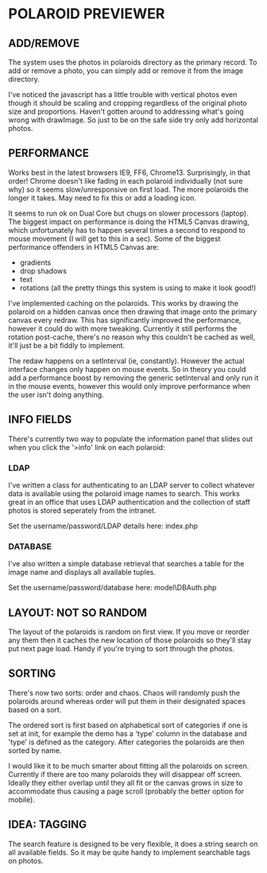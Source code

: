 # POLAROID PREVIEWER #

## ADD/REMOVE ##
The system uses the photos in polaroids directory as the primary record. To add or remove a photo, you can simply add or remove it from the image directory.

I've noticed the javascript has a little trouble with vertical photos even though it should be scaling and cropping regardless of the original photo size and proportions. Haven't gotten around to addressing what's going wrong with drawImage. So just to be on the safe side try only add horizontal photos.

## PERFORMANCE ##
Works best in the latest browsers IE9, FF6, Chrome13. Surprisingly, in that order! Chrome doesn't like fading in each polaroid individually (not sure why) so it seems slow/unresponsive on first load. The more polaroids the longer it takes. May need to fix this or add a loading icon.

It seems to run ok on Dual Core but chugs on slower processors (laptop). The biggest impact on performance is doing the HTML5 Canvas drawing, which unfortunately has to happen several times a second to respond to mouse movement (I will get to this in a sec). Some of the biggest performance offenders in HTML5 Canvas are:

- gradients
- drop shadows
- text
- rotations
(all the pretty things this system is using to make it look good!)

I've implemented caching on the polaroids. This works by drawing the polaroid on a hidden canvas once then drawing that image onto the primary canvas every redraw. This has significantly improved the performance, however it could do with more tweaking. Currently it still performs the rotation post-cache, there's no reason why this couldn't be cached as well, it'll just be a bit fiddly to implement.

The redaw happens on a setInterval (ie, constantly). However the actual interface changes only happen on mouse events. So in theory you could add a performance boost by removing the generic setInterval and only run it in the mouse events, however this would only improve performance when the user isn't doing anything.

## INFO FIELDS ##
There's currently two way to populate the information panel that slides out when you click the '>info' link on each polaroid:

### LDAP ###
I've written a class for authenticating to an LDAP server to collect whatever data is available using the polaroid image names to search. This works great in an office that uses LDAP authentication and the collection of staff photos is stored seperately from the intranet.

Set the username/password/LDAP details here: index.php

### DATABASE ###
I've also written a simple database retrieval that searches a table for the image name and displays all available tuples.

Set the username/password/database here: model\DBAuth.php

## LAYOUT: NOT SO RANDOM ##
The layout of the polaroids is random on first view. If you move or reorder any them then it caches the new location of those polaroids so they'll stay put next page load. Handy if you're trying to sort through the photos.

## SORTING ##
There's now two sorts: order and chaos. Chaos will randomly push the polaroids around whereas order will put them in their designated spaces based on a sort.

The ordered sort is first based on alphabetical sort of categories if one is set at init, for example the demo has a 'type' column in the database and 'type' is defined as the category. After categories the polaroids are then sorted by name. 

I would like it to be much smarter about fitting all the polaroids on screen. Currently if there are too many polaroids they will disappear off screen. Ideally they either overlap until they all fit or the canvas grows in size to accommodate thus causing a page scroll (probably the better option for mobile).

## IDEA: TAGGING ##
The search feature is designed to be very flexible, it does a string search on all available fields. So it may be quite handy to implement searchable tags on photos.
